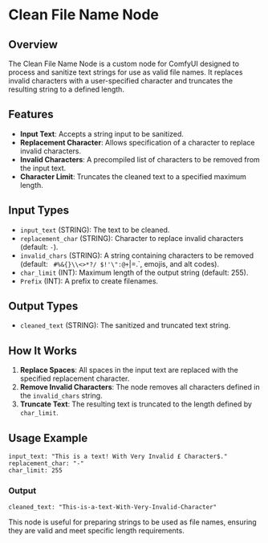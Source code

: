 # Clean File Name Node

## Overview
The Clean File Name Node is a custom node for ComfyUI designed to process and sanitize text strings for use as valid file names. It replaces invalid characters with a user-specified character and truncates the resulting string to a defined length.

## Features
- **Input Text**: Accepts a string input to be sanitized.
- **Replacement Character**: Allows specification of a character to replace invalid characters.
- **Invalid Characters**: A precompiled list of characters to be removed from the input text.
- **Character Limit**: Truncates the cleaned text to a specified maximum length.

## Input Types
- `input_text` (STRING): The text to be cleaned.
- `replacement_char` (STRING): Character to replace invalid characters (default: `-`).
- `invalid_chars` (STRING): A string containing characters to be removed (default: ` #%&{}\\<>*?/ $!'\":@+`|=.`, emojis, and alt codes).
- `char_limit` (INT): Maximum length of the output string (default: 255).
- `Prefix` (INT): A prefix to create filenames.

## Output Types
- `cleaned_text` (STRING): The sanitized and truncated text string.

## How It Works
1. **Replace Spaces**: All spaces in the input text are replaced with the specified replacement character.
2. **Remove Invalid Characters**: The node removes all characters defined in the `invalid_chars` string.
3. **Truncate Text**: The resulting text is truncated to the length defined by `char_limit`.

## Usage Example
```
input_text: "This is a text! With Very Invalid £ Character$."
replacement_char: "-"
char_limit: 255
```
### Output
```
cleaned_text: "This-is-a-text-With-Very-Invalid-Character"
```

This node is useful for preparing strings to be used as file names, ensuring they are valid and meet specific length requirements.
